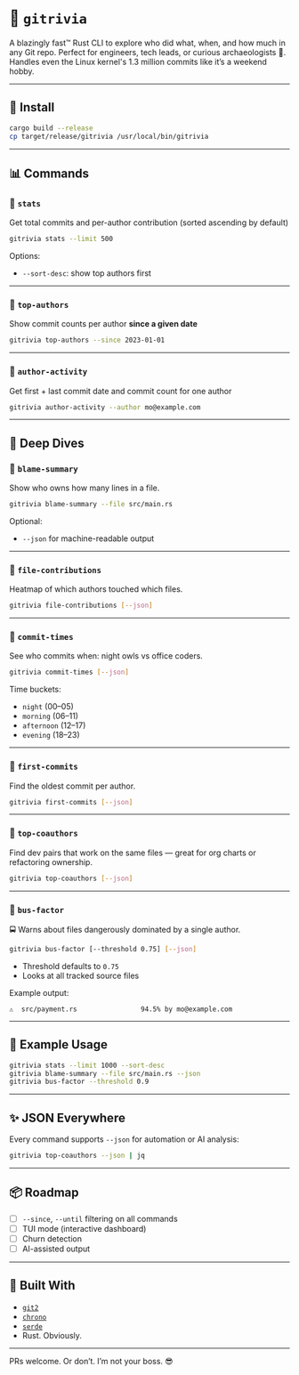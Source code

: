 # 🧠 `gitrivia`

A blazingly fast™ Rust CLI to explore who did what, when, and how much in any Git repo.
Perfect for engineers, tech leads, or curious archaeologists 🧬.
Handles even the Linux kernel's 1.3 million commits like it’s a weekend hobby.

---

## 🚀 Install

```bash
cargo build --release
cp target/release/gitrivia /usr/local/bin/gitrivia
```

---

## 📊 Commands

### 🔹 `stats`
Get total commits and per-author contribution (sorted ascending by default)

```bash
gitrivia stats --limit 500
```

Options:
- `--sort-desc`: show top authors first

---

### 🔹 `top-authors`
Show commit counts per author **since a given date**

```bash
gitrivia top-authors --since 2023-01-01
```

---

### 🔹 `author-activity`
Get first + last commit date and commit count for one author

```bash
gitrivia author-activity --author mo@example.com
```

---

## 🧠 Deep Dives

### 🔸 `blame-summary`
Show who owns how many lines in a file.

```bash
gitrivia blame-summary --file src/main.rs
```

Optional:
- `--json` for machine-readable output

---

### 🔸 `file-contributions`
Heatmap of which authors touched which files.

```bash
gitrivia file-contributions [--json]
```

---

### 🔸 `commit-times`
See who commits when: night owls vs office coders.

```bash
gitrivia commit-times [--json]
```

Time buckets:
- `night` (00–05)
- `morning` (06–11)
- `afternoon` (12–17)
- `evening` (18–23)

---

### 🔸 `first-commits`
Find the oldest commit per author.

```bash
gitrivia first-commits [--json]
```

---

### 🔸 `top-coauthors`
Find dev pairs that work on the same files — great for org charts or refactoring ownership.

```bash
gitrivia top-coauthors [--json]
```

---

### 🔸 `bus-factor`
🚍 Warns about files dangerously dominated by a single author.

```bash
gitrivia bus-factor [--threshold 0.75] [--json]
```

- Threshold defaults to `0.75`
- Looks at all tracked source files

Example output:
```
⚠️  src/payment.rs                94.5% by mo@example.com
```

---

## 🧪 Example Usage

```bash
gitrivia stats --limit 1000 --sort-desc
gitrivia blame-summary --file src/main.rs --json
gitrivia bus-factor --threshold 0.9
```

---

## ✨ JSON Everywhere

Every command supports `--json` for automation or AI analysis:

```bash
gitrivia top-coauthors --json | jq
```

---

## 📦 Roadmap

- [ ] `--since`, `--until` filtering on all commands
- [ ] TUI mode (interactive dashboard)
- [ ] Churn detection
- [ ] AI-assisted output

---

## 🦀 Built With

- [`git2`](https://crates.io/crates/git2)
- [`chrono`](https://crates.io/crates/chrono)
- [`serde`](https://crates.io/crates/serde)
- Rust. Obviously.

---

PRs welcome. Or don’t. I’m not your boss. 😎

